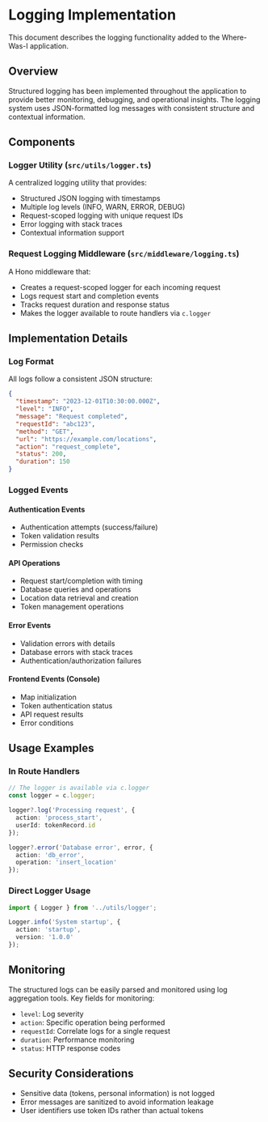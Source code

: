 # Logging Implementation

This document describes the logging functionality added to the Where-Was-I application.

## Overview

Structured logging has been implemented throughout the application to provide better monitoring, debugging, and operational insights. The logging system uses JSON-formatted log messages with consistent structure and contextual information.

## Components

### Logger Utility (`src/utils/logger.ts`)

A centralized logging utility that provides:
- Structured JSON logging with timestamps
- Multiple log levels (INFO, WARN, ERROR, DEBUG)
- Request-scoped logging with unique request IDs
- Error logging with stack traces
- Contextual information support

### Request Logging Middleware (`src/middleware/logging.ts`)

A Hono middleware that:
- Creates a request-scoped logger for each incoming request
- Logs request start and completion events
- Tracks request duration and response status
- Makes the logger available to route handlers via `c.logger`

## Implementation Details

### Log Format

All logs follow a consistent JSON structure:
```json
{
  "timestamp": "2023-12-01T10:30:00.000Z",
  "level": "INFO",
  "message": "Request completed",
  "requestId": "abc123",
  "method": "GET",
  "url": "https://example.com/locations",
  "action": "request_complete",
  "status": 200,
  "duration": 150
}
```

### Logged Events

#### Authentication Events
- Authentication attempts (success/failure)
- Token validation results
- Permission checks

#### API Operations
- Request start/completion with timing
- Database queries and operations
- Location data retrieval and creation
- Token management operations

#### Error Events
- Validation errors with details
- Database errors with stack traces
- Authentication/authorization failures

#### Frontend Events (Console)
- Map initialization
- Token authentication status
- API request results
- Error conditions

## Usage Examples

### In Route Handlers
```typescript
// The logger is available via c.logger
const logger = c.logger;

logger?.log('Processing request', {
  action: 'process_start',
  userId: tokenRecord.id
});

logger?.error('Database error', error, {
  action: 'db_error',
  operation: 'insert_location'
});
```

### Direct Logger Usage
```typescript
import { Logger } from '../utils/logger';

Logger.info('System startup', {
  action: 'startup',
  version: '1.0.0'
});
```

## Monitoring

The structured logs can be easily parsed and monitored using log aggregation tools. Key fields for monitoring:
- `level`: Log severity
- `action`: Specific operation being performed
- `requestId`: Correlate logs for a single request
- `duration`: Performance monitoring
- `status`: HTTP response codes

## Security Considerations

- Sensitive data (tokens, personal information) is not logged
- Error messages are sanitized to avoid information leakage
- User identifiers use token IDs rather than actual tokens